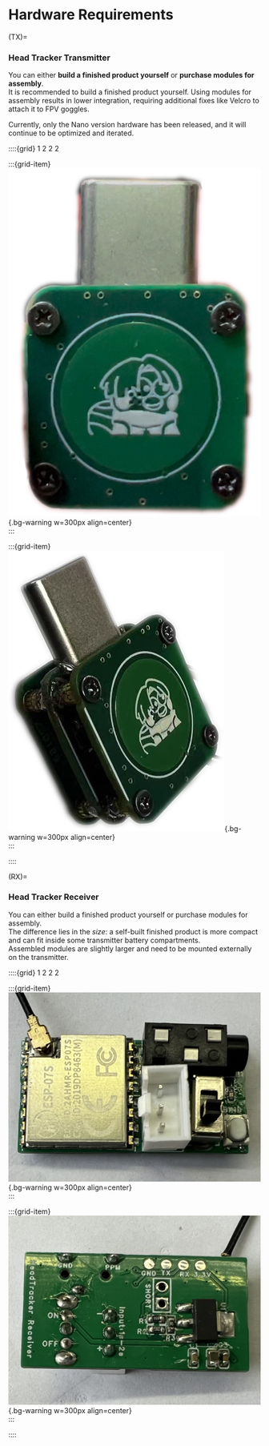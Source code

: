 # Hardware Requirements

(TX)=
### Head Tracker Transmitter
You can either **build a finished product yourself** or **purchase modules for assembly**.  
It is recommended to build a finished product yourself. Using modules for assembly results in lower integration, requiring additional fixes like Velcro to attach it to FPV goggles.

Currently, only the Nano version hardware has been released, and it will continue to be optimized and iterated.

::::{grid} 1 2 2 2

:::{grid-item}
![Nano Tx]( ../../_static/HT_Nano_front.jpg){.bg-warning w=300px align=center}  
:::

:::{grid-item}
![Nano Tx side]( ../../_static/HT_Nano_side.png){.bg-warning w=300px align=center}  
:::

::::

(RX)=
### Head Tracker Receiver
You can either build a finished product yourself or purchase modules for assembly.  
The difference lies in the *size*: a self-built finished product is more compact and can fit inside some transmitter battery compartments.  
Assembled modules are slightly larger and need to be mounted externally on the transmitter.

::::{grid} 1 2 2 2

:::{grid-item}
![PCB_RX_top]( ../../_static/PCB_RX_top.jpg){.bg-warning w=300px align=center}  
:::

:::{grid-item}
![PCB_RX_bottom]( ../../_static/PCB_RX_bottom.jpg){.bg-warning w=300px align=center}  
:::

::::